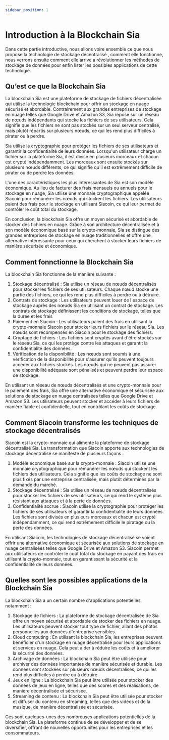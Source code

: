 ```yaml
---
sidebar_position: 1
---
```


# Introduction à la Blockchain Sia

Dans cette partie introductive, nous allons voire ensemble ce que nous propose la technologie de stockage décentralisé , comment elle fonctionne, nous verrons ensuite comment elle arrive a révolutionner les méthodes de stockage de données pour enfin lister les possibles applications de cette technologie.

## Qu’est ce que la Blockchain Sia

La blockchain Sia est une plateforme de stockage de fichiers décentralisée qui utilise la technologie blockchain pour offrir un stockage en nuage sécurisé et abordable. Contrairement aux grandes entreprises de stockage en nuage telles que Google Drive et Amazon S3, Sia repose sur un réseau de nœuds indépendants qui stocke les fichiers de ses utilisateurs. Cela signifie que les fichiers ne sont pas stockés sur un seul serveur centralisé, mais plutôt répartis sur plusieurs nœuds, ce qui les rend plus difficiles à pirater ou à perdre.

Sia utilise la cryptographie pour protéger les fichiers de ses utilisateurs et garantir la confidentialité de leurs données. Lorsqu'un utilisateur charge un fichier sur la plateforme Sia, il est divisé en plusieurs morceaux et chacun est crypté indépendamment. Les morceaux sont ensuite stockés sur plusieurs nœuds différents, ce qui signifie qu'il est extrêmement difficile de pirater ou de perdre les données.

L'une des caractéristiques les plus intéressantes de Sia est son modèle économique. Au lieu de facturer des frais mensuels ou annuels pour le stockage en nuage, Sia utilise une monnaie cryptographique appelée Siacoin pour rémunérer les nœuds qui stockent les fichiers. Les utilisateurs paient des frais pour le stockage en utilisant Siacoin, ce qui leur permet de contrôler le coût total du stockage.

En conclusion, la blockchain Sia offre un moyen sécurisé et abordable de stocker des fichiers en nuage. Grâce à son architecture décentralisée et à son modèle économique basé sur la crypto-monnaie, Sia se distingue des grandes entreprises de stockage en nuage traditionnelles et offre une alternative intéressante pour ceux qui cherchent à stocker leurs fichiers de manière sécurisée et économique.

## Comment fonnctionne la Blockchain Sia

La blockchain Sia fonctionne de la manière suivante :
   1. Stockage décentralisé : Sia utilise un réseau de nœuds décentralisés pour stocker les fichiers de ses utilisateurs. Chaque nœud stocke une partie des fichiers, ce qui les rend plus difficiles à perdre ou à détruire.
   2. Contrats de stockage : Les utilisateurs peuvent louer de l'espace de stockage auprès des nœuds Sia en utilisant un contrat de stockage. Les contrats de stockage définissent les conditions de stockage, telles que la durée et les frais
   3. Paiement en Siacoin : Les utilisateurs paient des frais en utilisant la crypto-monnaie Siacoin pour stocker leurs fichiers sur le réseau Sia. Les nœuds sont récompensés en Siacoin pour le stockage des fichiers.
   4. Cryptage de fichiers : Les fichiers sont cryptés avant d'être stockés sur le réseau Sia, ce qui les protège contre les attaques et garantit la confidentialité des données.
   5. Vérification de la disponibilité : Les nœuds sont soumis à une vérification de la disponibilité pour s'assurer qu'ils peuvent toujours accéder aux fichiers stockés. Les nœuds qui ne peuvent pas assurer une disponibilité adéquate sont pénalisés et peuvent perdre leur espace de stockage.

En utilisant un réseau de nœuds décentralisés et une crypto-monnaie pour le paiement des frais, Sia offre une alternative économique et sécurisée aux solutions de stockage en nuage centralisées telles que Google Drive et Amazon S3. Les utilisateurs peuvent stocker et accéder à leurs fichiers de manière fiable et confidentielle, tout en contrôlant les coûts de stockage.

## Comment Siacoin transforme les techniques de stockage décentralisés

Siacoin est la crypto-monnaie qui alimente la plateforme de stockage décentralisé Sia. La transformation que Siacoin apporte aux technologies de stockage décentralisé se manifeste de plusieurs façons :

   1. Modèle économique basé sur la crypto-monnaie : Siacoin utilise une monnaie cryptographique pour rémunérer les nœuds qui stockent les fichiers des utilisateurs. Cela signifie que les coûts de stockage ne sont plus fixés par une entreprise centralisée, mais plutôt déterminés par la demande du marché.
   2. Stockage décentralisé : Sia utilise un réseau de nœuds décentralisés pour stocker les fichiers de ses utilisateurs, ce qui rend le système plus résistant aux attaques et à la perte de données.
   3. Confidentialité accrue : Siacoin utilise la cryptographie pour protéger les fichiers de ses utilisateurs et garantir la confidentialité de leurs données. Les fichiers sont divisés en plusieurs morceaux et chacun est crypté indépendamment, ce qui rend extrêmement difficile le piratage ou la perte des données.

En utilisant Siacoin, les technologies de stockage décentralisé se voient offrir une alternative économique et sécurisée aux solutions de stockage en nuage centralisées telles que Google Drive et Amazon S3. Siacoin permet aux utilisateurs de contrôler le coût total du stockage en payant des frais en utilisant la crypto-monnaie, tout en garantissant la sécurité et la confidentialité de leurs données.

## Quelles sont les possibles applications de la Blockchain Sia

La blockchain Sia a un certain nombre d'applications potentielles, notamment :

   1. Stockage de fichiers : La plateforme de stockage décentralisée de Sia offre un moyen sécurisé et abordable de stocker des fichiers en nuage. Les utilisateurs peuvent stocker tout type de fichier, allant des photos personnelles aux données d'entreprise sensibles.
   2. Cloud computing : En utilisant la blockchain Sia, les entreprises peuvent bénéficier d'un stockage en nuage décentralisé pour leurs applications et services en nuage. Cela peut aider à réduire les coûts et à améliorer la sécurité des données.
   3. Archivage de données : La blockchain Sia peut être utilisée pour archiver des données importantes de manière sécurisée et durable. Les données sont stockées sur plusieurs nœuds décentralisés, ce qui les rend plus difficiles à perdre ou à détruire.
   4. Jeux en ligne : La blockchain Sia peut être utilisée pour stocker des données de jeux en ligne, telles que des scores et des réalisations, de manière décentralisée et sécurisée.
   5. Streaming de contenu : La blockchain Sia peut être utilisée pour stocker et diffuser du contenu en streaming, telles que des vidéos et de la musique, de manière décentralisée et sécurisée.

Ces sont quelques-unes des nombreuses applications potentielles de la blockchain Sia. La plateforme continue de se développer et de se diversifier, offrant de nouvelles opportunités pour les entreprises et les consommateurs.